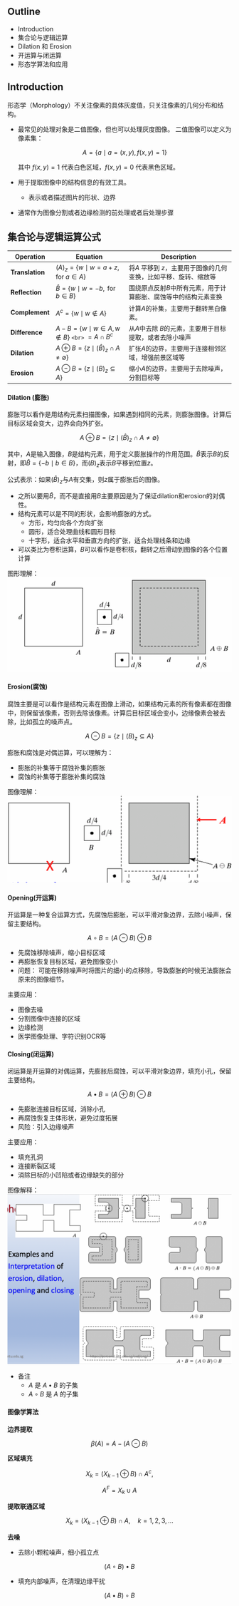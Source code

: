 ## Outline

- Introduction
- 集合论与逻辑运算
- Dilation 和 Erosion
- 开运算与闭运算
- 形态学算法和应用

## Introduction

形态学（Morphology）不关注像素的具体灰度值，只关注像素的几何分布和结构。

- 最常见的处理对象是二值图像，但也可以处理灰度图像。
  二值图像可以定义为像素集：

  $$
  A = \{ a \mid a = (x, y), f(x, y) = 1 \}
  $$

  其中 $f(x, y)=1$ 代表白色区域，$f(x, y)=0$ 代表黑色区域。
- 用于提取图像中的结构信息的有效工具。

  - 表示或者描述图片的形状、边界
- 通常作为图像分割或者边缘检测的前处理或者后处理步骤

## 集合论与逻辑运算公式

| **Operation**   | **Equation**                                                     | **Description**                                                |
| --------------------- | ---------------------------------------------------------------------- | -------------------------------------------------------------------- |
| **Translation** | $(A)_z = \{ w \mid w = a + z, \text{ for } a \in A \}$               | 将$A$ 平移到 $z$，主要用于图像的几何变换，比如平移、旋转、缩放等 |
| **Reflection**  | $\hat{B} = \{ w \mid w = -b, \text{ for } b \in B \}$                | 围绕原点反射$B$中所有元素，用于计算膨胀、腐蚀等中的结构元素变换    |
| **Complement**  | $A^c = \{ w \mid w \notin A \}$                                      | 计算$A$的补集，主要用于翻转黑白像素。                              |
| **Difference**  | $A - B = \{ w \mid w \in A, w \notin B \}$ `<br>` $= A \cap B^c$ | 从$A$中去除 $B$的元素，主要用于目标提取，或者去除小噪声         |
| **Dilation**    | $A \oplus B = \{ z \mid (\hat{B})_z \cap A \neq \emptyset \}$        | 扩张$A$的边界，主要用于连接相邻区域，增强前景区域等                |
| **Erosion**     | $A \ominus B = \{ z \mid (B)_z \subseteq A \}$                       | 缩小$A$的边界，主要用于去除噪声，分割目标等                        |

#### Dilation (膨胀)

膨胀可以看作是用结构元素扫描图像，如果遇到相同的元素，则膨胀图像。计算后目标区域会变大，边界会向外扩张。

$$
A \oplus B = \{ z \mid (\hat{B})_z \cap A \neq \emptyset \}
$$

其中，$A$是输入图像，$B$是结构元素，用于定义膨胀操作的作用范围。$\hat{B}$表示$B$的反射，即$\hat{B} = \{ -b \mid b \in B \}$，而$(B)_z$表示$B$平移到位置$z$。

公式表示：如果$(\hat{B})_z$与$A$有交集，则$z$属于膨胀后的图像。

- 之所以要用$\hat{B}$，而不是直接用$B$主要原因是为了保证dilation和erosion的对偶性。
- 结构元素可以是不同的形状，会影响膨胀的方式。
  - 方形，均匀向各个方向扩张
  - 圆形，适合处理曲线和圆形目标
  - 十字形，适合水平和垂直方向的扩张，适合处理线条和边缘
- 可以类比为卷积运算，$B$可以看作是卷积核，翻转之后滑动到图像的各个位置计算

图形理解：
![1739359930081](image/03_形态学图像处理/1739359930081.png)

#### Erosion(腐蚀)

腐蚀主要是可以看作是结构元素在图像上滑动，如果结构元素的所有像素都在图像中，则保留该像素，否则去除该像素。计算后目标区域会变小，边缘像素会被去除，比如孤立的噪声点。

$$
A \ominus B = \{ z \mid (B)_z \subseteq A \}
$$

膨胀和腐蚀是对偶运算，可以理解为：

- 膨胀的补集等于腐蚀补集的膨胀
- 腐蚀的补集等于膨胀补集的腐蚀

图像理解：
![1739360375606](image/03_形态学图像处理/1739360375606.png)

#### Opening(开运算)

开运算是一种复合运算方式，先腐蚀后膨胀，可以平滑对象边界，去除小噪声，保留主要结构。

$$
A \circ B = (A \ominus B) \oplus B
$$

- 先腐蚀移除噪声，缩小目标区域
- 再膨胀恢复目标区域，避免图像变小
- 问题： 可能在移除噪声时将图片的细小的点移除，导致膨胀的时候无法膨胀会原来的图像细节。

主要应用：

- 图像去噪
- 分割图像中连接的区域
- 边缘检测
- 医学图像处理、字符识别OCR等

#### Closing(闭运算)

闭运算是开运算的对偶运算，先膨胀后腐蚀，可以平滑对象边界，填充小孔，保留主要结构。

$$
A \bullet B = (A \oplus B) \ominus B
$$

- 先膨胀连接目标区域，消除小孔
- 再腐蚀恢复主体形状，避免过度拓展
- 风险：引入边缘噪声

主要应用：

- 填充孔洞
- 连接断裂区域
- 消除目标的小凹陷或者边缘缺失的部分

图像解释：
![1739362115527](image/03_形态学图像处理/1739362115527.png)

- 备注
  - $A$ 是 $A \bullet B$ 的子集
  - $A \circ B$ 是 $A$ 的子集

#### 图像学算法

**边界提取**

$$
\beta(A) = A - (A \ominus B)
$$

**区域填充**

$$
X_k = (X_{k-1} \oplus B) \cap A^c,
$$

$$
A^F = X_k \cup A
$$

**提取联通区域**

$$
X_k = (X_{k-1} \oplus B) \cap A, \quad k = 1,2,3,\dots
$$

**去噪**

- 去除小颗粒噪声，细小孤立点

$$
(A \circ B) \bullet B
$$

- 填充内部噪声，在清理边缘干扰

$$
(A \bullet B) \circ B
$$
